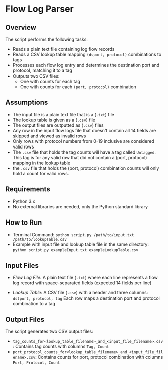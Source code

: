 # Flow Log Parser

## Overview

The script performs the following tasks:
- Reads a plain text file containing log flow records
- Reads a CSV lookup table mapping `(dsport, protocol)` combinations to tags
- Processes each flow log entry and determines the destination port and protocol, matching it to a tag
- Outputs two CSV files:
    - One with counts for each tag
    - One with counts for each `(port, protocol)` combination

## Assumptions
- The input file is a plain text file that is a (`.txt`) file
- The lookup table is given as a (`.csv`) file
- The output files are outputted as (`.csv`) files
- Any row in the input flow logs file that doesn't contain all 14 fields are skipped and viewed as invalid rows
- Only rows with protocol numbers from 0-19 inclusive are considered valid rows
- The `.csv` file that holds the tag counts will have a tag called `Untagged`. This tag is for any valid row that did not contain a (port, protocol) mapping in the lookup table
- the `.csv` file that holds the (port, protocol) combination counts will only hold a count for valid rows.


## Requirements
- Python 3.x
- No external libraries are needed, only the Python standard library

## How to Run
- Terminal Command: `python script.py /path/to/input.txt /path/to/lookupTable.csv`
- Example with input file and lookup table file in the same directory:
    `python script.py exampleInput.txt exampleLookupTable.csv`


## Input Files
- *Flow Log File:*
    A plain text file (`.txt`) where each line represents a flow log record with space-separated fields (expected 14 fields per line)

- *Lookup Table:*
    A CSV file (`.csv`) with a header and three columns:
    `dstport, protocol, tag`
    Each row maps a destination port and protocol combination to a tag

## Output Files
The script generates two CSV output files:
- `tag_counts_for<lookup_table_filename>_and_<input_file_filename>.csv`: Contains tag counts with columns `Tag, Count`
- `port_protocol_counts_for<lookup_table_filename>_and_<input_file_filename>.csv`: Contains counts for port, protocol combination with columns `Port, Protocol, Count`


